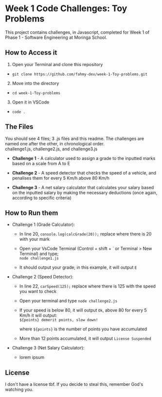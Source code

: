 # Week 1 Code Challenges: Toy Problems
This project contains challenges, in Javascript, completed for Week 1 of Phase 1 - Software Engineering at Moringa School.

## How to Access it
1. Open your Terminal and clone this repository
- `git clone https://github.com/fahmy-dev/week-1-Toy-problems.git`

2. Move into the directory
- `cd week-1-Toy-problems`

3. Open it in VSCode
- `code .`

## The Files
You should see 4 files; 3 .js files and this readme. The challenges are named one after the other, in chronological order.<br> 
challenge1.js, challenge2.js, and challenge3.js
  
- **Challenge 1** - A calculator used to assign a grade to the inputted marks based on a scale from A to E 

- **Challenge 2** - A speed detector that checks the speed of a vehicle, and penalises them for every 5 Km/h above 80 Km/h  

- **Challenge 3** - A net salary calculator that calculates your salary based on the inputted salary by making the necessary deductions (once again, according to specific criteria)

## How to Run them
* Challenge 1 (Grade Calculator):

  - In line 20, `console.log(calcGrade(20));` replace where there is 20 with your mark 
  
  - Open your VsCode Terminal (Control + shift + \` or Terminal > New Terminal) and type;  
  `node challenge1.js` 
  
  - It should output your grade; in this example, it will output `E`

* Challenge 2 (Speed Detector):

  - In line 22, `carSpeed(125);` replace where there is 125 with the speed you want to check
  
  - Open your terminal and type `node challenge2.js`
  
  - If your speed is below 80, it will output `Ok`, above 80 for every 5 Km/h it will output:  
  `${points} demerit points, slow down!`  
    
    where `${points}` is the number of points you have accumulated
  
  - More than 12 points accumulated, it will output `License Suspended`

* Challenge 3 (Net Salary Calculator):
  - lorem ipsum


## License
I don't have a license tbf. If you decide to steal this, remember God's watching you.
